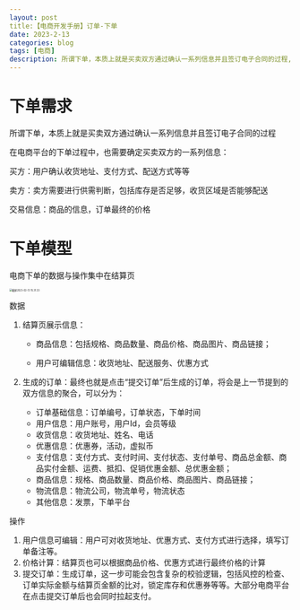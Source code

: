 ```yaml
---
layout: post
title:【电商开发手册】订单-下单
date: 2023-2-13
categories: blog
tags: [电商]
description: 所谓下单，本质上就是买卖双方通过确认一系列信息并且签订电子合同的过程,在电商平台的下单过程中，也需要确定买卖双方的一系列信息
---
```


# 下单需求

所谓下单，本质上就是买卖双方通过确认一系列信息并且签订电子合同的过程

在电商平台的下单过程中，也需要确定买卖双方的一系列信息：

买方：用户确认收货地址、支付方式、配送方式等等

卖方：卖方需要进行供需判断，包括库存是否足够，收货区域是否能够配送

交易信息：商品的信息，订单最终的价格



# 下单模型

电商下单的数据与操作集中在结算页

<img src="/Users/zhengheci/Library/Application Support/typora-user-images/截屏2023-02-13 15.31.33.png" alt="截屏2023-02-13 15.31.33" style="zoom:30%;" />

数据

1. 结算页展示信息：

   * 商品信息：包括规格、商品数量、商品价格、商品图片、商品链接；

   * 用户可编辑信息：收货地址、配送服务、优惠方式

2. 生成的订单：最终也就是点击“提交订单”后生成的订单，将会是上一节提到的双方信息的聚合，可以分为：
   * 订单基础信息：订单编号，订单状态，下单时间
   * 用户信息：用户账号，用户Id，会员等级
   * 收货信息：收货地址、姓名、电话 
   * 优惠信息：优惠券，活动，虚拟币
   * 支付信息：支付方式、支付时间、支付状态、支付单号、商品总金额、商品实付金额、运费、抵扣、促销优惠金额、总优惠金额；
   * 商品信息：规格、商品数量、商品价格、商品图片、商品链接；
   * 物流信息：物流公司，物流单号，物流状态
   * 其他信息：发票，下单平台



操作

1. 用户信息可编辑：用户可对收货地址、优惠方式、支付方式进行选择，填写订单备注等。
2. 价格计算：结算页也可以根据商品价格、优惠方式进行最终价格的计算
3. 提交订单：生成订单，这一步可能会包含复杂的校验逻辑，包括风控的检查、订单实际金额与结算页金额的比对，锁定库存和优惠券等等。大部分电商平台在点击提交订单后也会同时拉起支付。











